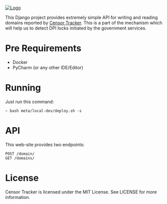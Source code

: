 [![Logo](https://raw.githubusercontent.com/roskomsvoboda/censortracker/master/.github/readme-logo.png)](https://github.com/roskomsvoboda/censortracker_backend)

This Django project provides extremely simple API for writing and reading domains reported by [Censor Tracker](https://git.io/JfoBg). 
This is a part of the mechanism which will help us to detect DPI locks initiated by the government services.

Pre Requirements
================

- Docker
- PyCharm (or any other IDE/Editor)

Running
=======

Just run this command:

    ~ bash meta/local-dev/deploy.sh -s
    
 
 API
 ===
 
This web-site provides two endpoints:

```
POST /domain/
GET /domains/
```

License
=======

Censor Tracker is licensed under the MIT License. See LICENSE for more
information.
